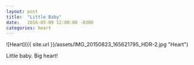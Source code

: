 ```yaml
---
layout: post
title:  "Little Baby"
date:   2016-05-09 12:00:00 -0300
categories: heart
---
```

![Heart]({{ site.url }}/assets/IMG_20150823_165621795_HDR-2.jpg "Heart")

Little baby. Big heart!